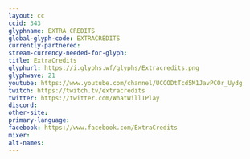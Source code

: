 ```yaml
---
layout: cc
ccid: 343
glyphname: EXTRA CREDITS
global-glyph-code: EXTRACREDITS
currently-partnered: 
stream-currency-needed-for-glyph: 
title: ExtraCredits
glyphurl: https://i.glyphs.wf/glyphs/Extracredits.png
glyphwave: 21
youtube: https://www.youtube.com/channel/UCCODtTcd5M1JavPCOr_Uydg
twitch: https://twitch.tv/extracredits
twitter: https://twitter.com/WhatWillIPlay
discord: 
other-site: 
primary-language: 
facebook: https://www.facebook.com/ExtraCredits
mixer: 
alt-names: 
---
```


